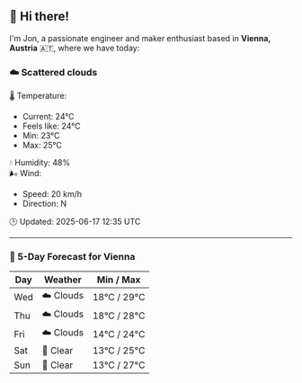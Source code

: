 ## 👋 Hi there!

I'm Jon, a passionate engineer and maker enthusiast based in **Vienna, Austria** 🇦🇹, where we have today:

### ☁️ Scattered clouds 

🌡️ Temperature: 
* Current: 24°C
* Feels like: 24°C
* Min: 23°C 
* Max: 25°C  

💧 Humidity: 48%  
🌬️ Wind: 
* Speed: 20 km/h 
* Direction: N  

🕒 Updated: 2025-06-17 12:35 UTC

---

### 📅 5-Day Forecast for Vienna

| Day | Weather | Min / Max |
|-----|---------|------------|
| Wed | ☁️ Clouds | 18°C / 29°C |
| Thu | ☁️ Clouds | 18°C / 28°C |
| Fri | ☁️ Clouds | 14°C / 24°C |
| Sat | 🌙 Clear | 13°C / 25°C |
| Sun | 🌙 Clear | 13°C / 27°C |
